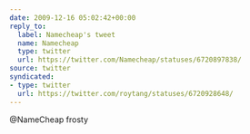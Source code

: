 ```yaml
---
date: 2009-12-16 05:02:42+00:00
reply_to:
  label: Namecheap's tweet
  name: Namecheap
  type: twitter
  url: https://twitter.com/Namecheap/statuses/6720897838/
source: twitter
syndicated:
- type: twitter
  url: https://twitter.com/roytang/statuses/6720928648/
---
```


@NameCheap frosty